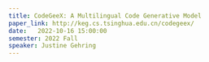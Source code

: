 ```yaml
---
title: CodeGeeX: A Multilingual Code Generative Model
paper_link: http://keg.cs.tsinghua.edu.cn/codegeex/
date:   2022-10-16 15:00:00
semester: 2022 Fall
speaker: Justine Gehring
---
```

